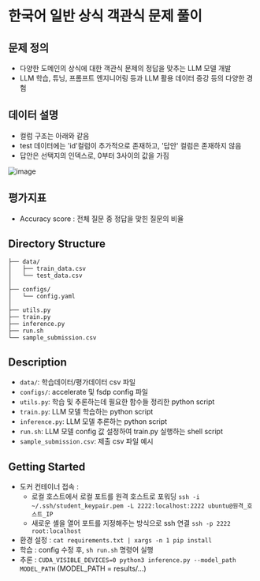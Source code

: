 # 한국어 일반 상식 객관식 문제 풀이

## 문제 정의
- 다양한 도메인의 상식에 대한 객관식 문제의 정답을 맞추는 LLM 모델 개발
- LLM 학습, 튜닝, 프롬프트 엔지니어링 등과 LLM 활용 데이터 증강 등의 다양한 경험

## 데이터 설명
- 컬럼 구조는 아래와 같음
- test 데이터에는 'id'컬럼이 추가적으로 존재하고, '답안' 컬럼은 존재하지 않음
- 답안은 선택지의 인덱스로, 0부터 3사이의 값을 가짐

![image](https://github.com/user-attachments/assets/7c8499fe-3c92-49e4-930b-6d39cdec1206)

## 평가지표
- Accuracy score : 전체 질문 중 정답을 맞힌 질문의 비율

## Directory Structure
```
├── data/
│   ├── train_data.csv
│   └── test_data.csv
│
├── configs/
│   └── config.yaml
│
├── utils.py
├── train.py
├── inference.py
├── run.sh
└── sample_submission.csv
```

## Description
- `data/`: 학습데이터/평가데이터 csv 파일 
- `configs/`: accelerate 및 fsdp config 파일
- `utils.py`: 학습 및 추론하는데 필요한 함수들 정리한 python script
- `train.py`: LLM 모델 학습하는 python script
- `inference.py`: LLM 모델 추론하는 python script
- `run.sh`: LLM 모델 config 값 설정하여 train.py 실행하는 shell script
- `sample_submission.csv`: 제출 csv 파일 예시

## Getting Started
- 도커 컨테이너 접속 : 
    - 로컬 호스트에서 로컬 포트를 원격 호스트로 포워딩 
        `ssh -i ~/.ssh/student_keypair.pem -L 2222:localhost:2222 ubuntu@원격_호스트_IP`
    - 새로운 셸을 열어 포트를 지정해주는 방식으로 ssh 연결
        `ssh -p 2222 root:localhost`
- 환경 설정 : `cat requirements.txt | xargs -n 1 pip install`
- 학습 : config 수정 후, `sh run.sh` 명령어 실행 
- 추론 : `CUDA_VISIBLE_DEVICES=0 python3 inference.py --model_path MODEL_PATH`
  (MODEL_PATH = results/...)
